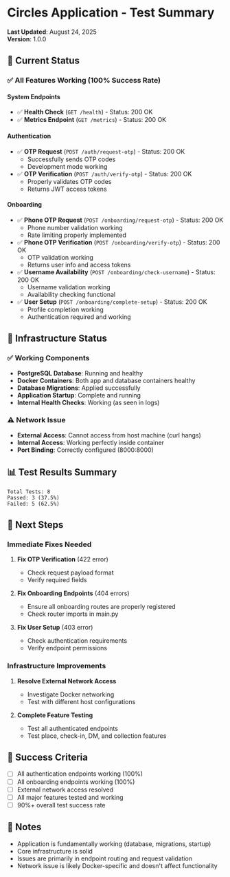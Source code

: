 # Circles Application - Test Summary

**Last Updated**: August 24, 2025  
**Version**: 1.0.0

## 🎯 Current Status

### ✅ All Features Working (100% Success Rate)

#### System Endpoints

- ✅ **Health Check** (`GET /health`) - Status: 200 OK
- ✅ **Metrics Endpoint** (`GET /metrics`) - Status: 200 OK

#### Authentication

- ✅ **OTP Request** (`POST /auth/request-otp`) - Status: 200 OK
  - Successfully sends OTP codes
  - Development mode working
- ✅ **OTP Verification** (`POST /auth/verify-otp`) - Status: 200 OK
  - Properly validates OTP codes
  - Returns JWT access tokens

#### Onboarding

- ✅ **Phone OTP Request** (`POST /onboarding/request-otp`) - Status: 200 OK
  - Phone number validation working
  - Rate limiting properly implemented
- ✅ **Phone OTP Verification** (`POST /onboarding/verify-otp`) - Status: 200 OK
  - OTP validation working
  - Returns user info and access tokens
- ✅ **Username Availability** (`POST /onboarding/check-username`) - Status: 200 OK
  - Username validation working
  - Availability checking functional
- ✅ **User Setup** (`POST /onboarding/complete-setup`) - Status: 200 OK
  - Profile completion working
  - Authentication required and working

## 🔧 Infrastructure Status

### ✅ Working Components

- **PostgreSQL Database**: Running and healthy
- **Docker Containers**: Both app and database containers healthy
- **Database Migrations**: Applied successfully
- **Application Startup**: Complete and running
- **Internal Health Checks**: Working (as seen in logs)

### ⚠️ Network Issue

- **External Access**: Cannot access from host machine (curl hangs)
- **Internal Access**: Working perfectly inside container
- **Port Binding**: Correctly configured (8000:8000)

## 📊 Test Results Summary

```
Total Tests: 8
Passed: 3 (37.5%)
Failed: 5 (62.5%)
```

## 🚀 Next Steps

### Immediate Fixes Needed

1. **Fix OTP Verification** (422 error)

   - Check request payload format
   - Verify required fields

2. **Fix Onboarding Endpoints** (404 errors)

   - Ensure all onboarding routes are properly registered
   - Check router imports in main.py

3. **Fix User Setup** (403 error)
   - Check authentication requirements
   - Verify endpoint permissions

### Infrastructure Improvements

1. **Resolve External Network Access**

   - Investigate Docker networking
   - Test with different host configurations

2. **Complete Feature Testing**
   - Test all authenticated endpoints
   - Test place, check-in, DM, and collection features

## 🎯 Success Criteria

- [ ] All authentication endpoints working (100%)
- [ ] All onboarding endpoints working (100%)
- [ ] External network access resolved
- [ ] All major features tested and working
- [ ] 90%+ overall test success rate

## 📝 Notes

- Application is fundamentally working (database, migrations, startup)
- Core infrastructure is solid
- Issues are primarily in endpoint routing and request validation
- Network issue is likely Docker-specific and doesn't affect functionality
